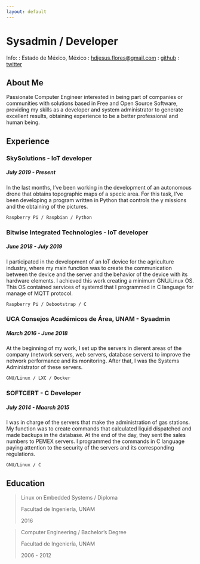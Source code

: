 ```yaml
---
layout: default
---
```


# Sysadmin / Developer

Info:
: Estado de México, México
: [hdjesus.flores@gmail.com](mailto:hdjesus.flores@gmail.com)
: [github](github.com/stokekld)
: [twitter](https://twitter.com/stokekld)

## About Me

Passionate Computer Engineer interested in being part of companies or communities with solutions based in Free and Open Source Software, providing my skills as a developer and system administrator to generate excellent results, obtaining experience to be a better professional and human being.

## Experience

### SkySolutions - IoT developer
##### July 2019 - Present
In the last months, I’ve been working in the development of an autonomous drone that obtains topographic maps of a specic area. For this task, I’ve been developing a program written in Python that controls the y missions and the obtaining of the pictures.

`Raspberry Pi / Raspbian / Python`

### Bitwise Integrated Technologies - IoT developer
##### June 2018 - July 2019
I participated in the development of an IoT device for the agriculture industry, where my main function was to create the communication between the device and the server and the behavior of the device with its hardware elements. I achieved this work creating a minimum GNU/Linux OS. This OS contained services of systemd that I programmed in C language for manage of MQTT protocol.

`Raspberry Pi / Debootstrap / C`

### UCA Consejos Académicos de Área, UNAM - Sysadmin
##### March 2016 - June 2018
At the beginning of my work, I set up the servers in dierent areas of the company (network servers, web servers, database servers) to improve the network performance and its monitoring. After that, I was the Systems Administrator of these servers.

`GNU/Linux / LXC / Docker`

### SOFTCERT - C Developer
##### July 2014 - Maarch 2015
I was in charge of the servers that make the administration of gas stations. My function was to create commands that calculated liquid dispatched and made backups in the database. At the end of the day, they sent the sales numbers to PEMEX servers. I programmed the commands in C language paying attention to the security of the servers and its corresponding regulations.

`GNU/Linux / C`

## Education

> Linux on Embedded Systems / Diploma
> 
> Facultad de Ingeniería, UNAM
> 
> 2016

> Computer Engineering / Bachelor’s Degree
> 
> Facultad de Ingeniería, UNAM
>
> 2006 - 2012
